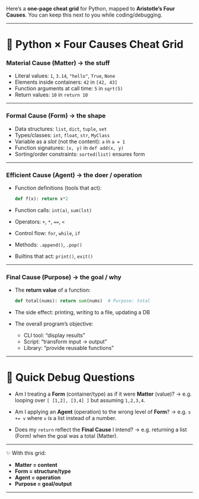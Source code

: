 Here’s a **one-page cheat grid** for Python, mapped to **Aristotle’s Four Causes**. You can keep this next to you while coding/debugging.

---

# 🐍 Python × Four Causes Cheat Grid

### **Material Cause (Matter) → the stuff**

* Literal values: `1`, `3.14`, `"hello"`, `True`, `None`
* Elements inside containers: `42` in `[42, 43]`
* Function arguments at call time: `5` in `sqrt(5)`
* Return values: `10` in `return 10`

---

### **Formal Cause (Form) → the shape**

* Data structures: `list`, `dict`, `tuple`, `set`
* Types/classes: `int`, `float`, `str`, `MyClass`
* Variable as a *slot* (not the content): `a` in `a = 1`
* Function signatures: `(x, y)` in `def add(x, y)`
* Sorting/order constraints: `sorted(list)` ensures form

---

### **Efficient Cause (Agent) → the doer / operation**

* Function definitions (tools that act):

  ```python
  def f(x): return x*2
  ```
* Function calls: `int(a)`, `sum(lst)`
* Operators: `+`, `*`, `==`, `<`
* Control flow: `for`, `while`, `if`
* Methods: `.append()`, `.pop()`
* Builtins that act: `print()`, `exit()`

---

### **Final Cause (Purpose) → the goal / why**

* The **return value** of a function:

  ```python
  def total(nums): return sum(nums)  # Purpose: total
  ```
* The side effect: printing, writing to a file, updating a DB
* The overall program’s objective:

  * CLI tool: “display results”
  * Script: “transform input → output”
  * Library: “provide reusable functions”

---

# 📝 Quick Debug Questions

* Am I treating a **Form** (container/type) as if it were **Matter** (value)?
  → e.g. looping over `[ [1,2], [3,4] ]` but assuming `1,2,3,4`.

* Am I applying an **Agent** (operation) to the wrong level of **Form**?
  → e.g. `s += v` where `v` is a list instead of a number.

* Does my `return` reflect the **Final Cause** I intend?
  → e.g. returning a list (Form) when the goal was a total (Matter).

---

✨ With this grid:

* **Matter = content**
* **Form = structure/type**
* **Agent = operation**
* **Purpose = goal/output**

---

